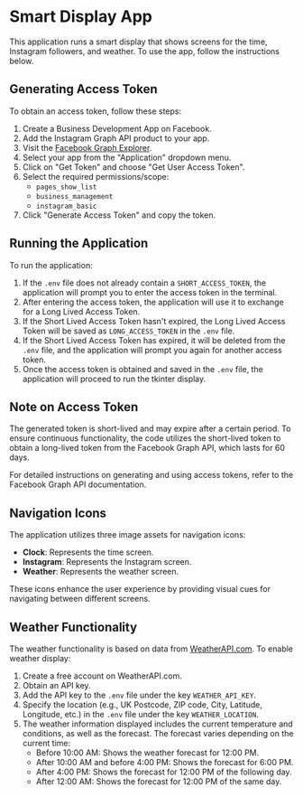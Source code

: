 # Smart Display App

This application runs a smart display that shows screens for the time, Instagram followers, and weather. To use the app, follow the instructions below.

## Generating Access Token

To obtain an access token, follow these steps:

1. Create a Business Development App on Facebook.
2. Add the Instagram Graph API product to your app.
3. Visit the [Facebook Graph Explorer](https://developers.facebook.com/tools/explorer/).
4. Select your app from the "Application" dropdown menu.
5. Click on "Get Token" and choose "Get User Access Token".
6. Select the required permissions/scope:
   - `pages_show_list`
   - `business_management`
   - `instagram_basic`
7. Click "Generate Access Token" and copy the token.

## Running the Application

To run the application:

1. If the `.env` file does not already contain a `SHORT_ACCESS_TOKEN`, the application will prompt you to enter the access token in the terminal.
2. After entering the access token, the application will use it to exchange for a Long Lived Access Token.
3. If the Short Lived Access Token hasn't expired, the Long Lived Access Token will be saved as `LONG_ACCESS_TOKEN` in the `.env` file.
4. If the Short Lived Access Token has expired, it will be deleted from the `.env` file, and the application will prompt you again for another access token.
5. Once the access token is obtained and saved in the `.env` file, the application will proceed to run the tkinter display.

## Note on Access Token

The generated token is short-lived and may expire after a certain period. To ensure continuous functionality, the code utilizes the short-lived token to obtain a long-lived token from the Facebook Graph API, which lasts for 60 days.

For detailed instructions on generating and using access tokens, refer to the Facebook Graph API documentation.

## Navigation Icons

The application utilizes three image assets for navigation icons:

- **Clock**: Represents the time screen.
- **Instagram**: Represents the Instagram screen.
- **Weather**: Represents the weather screen.

These icons enhance the user experience by providing visual cues for navigating between different screens.

## Weather Functionality

The weather functionality is based on data from [WeatherAPI.com](https://www.weatherapi.com/). To enable weather display:

1. Create a free account on WeatherAPI.com.
2. Obtain an API key.
3. Add the API key to the `.env` file under the key `WEATHER_API_KEY`.
4. Specify the location (e.g., UK Postcode, ZIP code, City, Latitude, Longitude, etc.) in the `.env` file under the key `WEATHER_LOCATION`.
5. The weather information displayed includes the current temperature and conditions, as well as the forecast. The forecast varies depending on the current time:
   - Before 10:00 AM: Shows the weather forecast for 12:00 PM.
   - After 10:00 AM and before 4:00 PM: Shows the forecast for 6:00 PM.
   - After 4:00 PM: Shows the forecast for 12:00 PM of the following day.
   - After 12:00 AM: Shows the forecast for 12:00 PM of the same day.